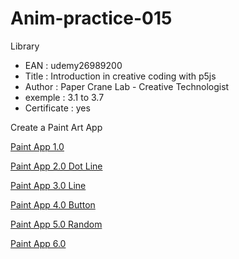# Anim-practice-015

Library 
- EAN : udemy26989200
- Title : Introduction in creative coding with p5js
- Author : Paper Crane Lab - Creative Technologist
- exemple : 3.1 to 3.7
- Certificate : yes

Create a Paint Art App

[Paint App 1.0](../processing/library/udemy26989200/010.html)

[Paint App 2.0 Dot Line](../processing/library/udemy26989200/011.html)

[Paint App 3.0 Line](../processing/library/udemy26989200/012.html)

[Paint App 4.0 Button](../processing/library/udemy26989200/013.html)

[Paint App 5.0 Random](../processing/library/udemy26989200/014.html)

[Paint App 6.0](../processing/library/udemy26989200/015.html)